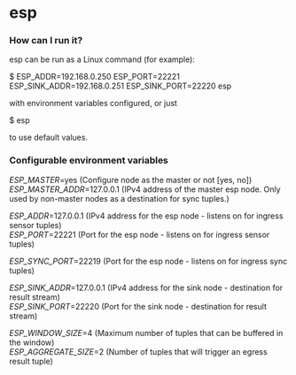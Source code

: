 # esp


### How can I run it? ###
esp can be run as a Linux command (for example):     

$ ESP_ADDR=192.168.0.250 ESP_PORT=22221 ESP_SINK_ADDR=192.168.0.251 ESP_SINK_PORT=22220 esp    

with environment variables configured, or just   

$ esp   

to use default values.   


### Configurable environment variables ###

*ESP_MASTER*=yes (Configure node as the master or not [yes, no])   
*ESP_MASTER_ADDR*=127.0.0.1 (IPv4 address of the master esp node.  Only used by non-master nodes as a destination for sync tuples.)    

*ESP_ADDR*=127.0.0.1 (IPv4 address for the esp node - listens on for ingress sensor tuples)    
*ESP_PORT*=22221 (Port for the esp node - listens on for ingress sensor tuples)    

*ESP_SYNC_PORT*=22219 (Port for the esp node - listens on for ingress sync tuples)    

*ESP_SINK_ADDR*=127.0.0.1 (IPv4 address for the sink node - destination for result stream)   
*ESP_SINK_PORT*=22220 (Port for the sink node - destination for result stream)   

*ESP_WINDOW_SIZE*=4 (Maximum number of tuples that can be buffered in the window)   
*ESP_AGGREGATE_SIZE*=2 (Number of tuples that will trigger an egress result tuple)

